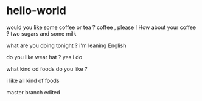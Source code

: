 # hello-world
would you like some coffee or tea ?
coffee , please ! 
How about your coffee ? 
two sugars and some milk

what are you doing tonight ?
i'm leaning English 

do you like wear hat ?
yes i do

what kind od foods do you like ?

i like all kind of foods

master branch edited

